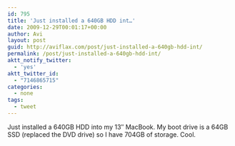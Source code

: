 ```yaml
---
id: 795
title: 'Just installed a 640GB HDD int…'
date: 2009-12-29T00:01:17+00:00
author: Avi
layout: post
guid: http://aviflax.com/post/just-installed-a-640gb-hdd-int/
permalink: /post/just-installed-a-640gb-hdd-int/
aktt_notify_twitter:
  - 'yes'
aktt_twitter_id:
  - "7146865715"
categories:
  - none
tags:
  - tweet
---
```

Just installed a 640GB HDD into my 13&#8243; MacBook. My boot drive is a 64GB SSD (replaced the DVD drive) so I have 704GB of storage. Cool.